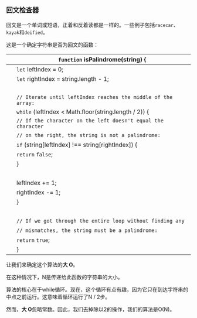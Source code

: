 ## `回文检查器`

回文是一个单词或短语，正着和反着读都是一样的。一些例子包括`racecar`、`kayak`和`deified`。

这是一个确定字符串是否为回文的函数：

| ​  | `function` isPalindrome(string) { |
| --- | --- |
| ​  | `let` leftIndex = 0; |
| ​  | `let` rightIndex = string.length - 1; |
| ​  |  |
| ​  | `// Iterate until leftIndex reaches the middle of the array:` |
| ​  | `while` (leftIndex < Math.floor(string.length / 2)) { |
| ​  | `// If the character on the left doesn't equal the character` |
| ​  | `// on the right, the string is not a palindrome:` |
| ​  | `if` (string[leftIndex] !== string[rightIndex]) { |
| ​  | `return` `false`; |
| ​  | } |
| ​  |  |
| ​  | leftIndex += 1; |
| ​  | rightIndex -= 1; |
| ​  | } |
| ​  |  |
| ​  | `// If we got through the entire loop without finding any` |
| ​  | `// mismatches, the string must be a palindrome:` |
| ​  | `return` `true`; |
| ​  | } |

让我们来确定这个算法的**大 O**。

在这种情况下，N是传递给此函数的字符串的大小。

算法的核心在于while循环。现在，这个循环有点有趣，因为它只在到达字符串的中点之前运行。这意味着循环运行了N / 2步。

然而，**大 O**忽略常数。因此，我们去掉除以2的操作，我们的算法是O(N)。
